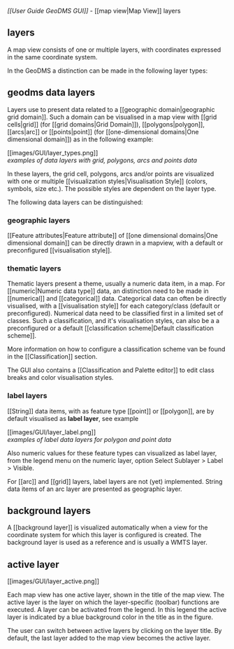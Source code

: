 _[[User Guide GeoDMS GUI]]_ - [[map view|Map View]] layers

## layers
A map view consists of one or multiple layers, with coordinates expressed in the same coordinate system.

In the GeoDMS a distinction can be made in the following layer types:

## geodms data layers

Layers use to present data related to a [[geographic domain|geographic grid domain]]. Such a domain can be visualised in a map view with [[grid cells|grid]] (for [[grid domains|Grid Domain]]), [[polygons|polygon]], [[arcs|arc]] or [[points|point]]  (for [[one-dimensional domains|One dimensional domain]]) as in the following example:

[[images/GUI/layer_types.png]]<br>
_examples of data layers with grid, polygons, arcs and points data_

In these layers, the grid cell, polygons, arcs and/or points are visualized with one or multiple [[visualization styles|Visualisation Style]] (colors, symbols, size etc.). The possible styles are dependent on the layer type.

The following data layers can be distinguished:

### geographic layers
[[Feature attributes|Feature attribute]] of [[one dimensional domains|One dimensional domain]] can be directly drawn in a mapview, with a default or preconfigured [[visualisation style]].  

### thematic layers 
Thematic layers present a theme, usually a numeric data item, in a map. For [[numeric|Numeric data type]] data, an distinction need to be made in [[numerical]] and [[categorical]] data. Categorical data can often be directly visualised, with a [[visualisation style]] for each category/class (default or preconfigured). Numerical data need to be classified first in a limited set of classes. Such a classification, and it's visualisation styles, can also be a a preconfigured or a default [[classification scheme|Default classification scheme]]. 

More information on how to configure a classification scheme van be found in the [[Classification]] section. 

The GUI also contains a [[Classification and Palette editor]] to edit class breaks and color visualisation styles.

### label layers
[[String]] data items, with as feature type [[point]] or [[polygon]], are by default visualised as **label layer**, see example 

[[images/GUI/layer_label.png]]<br>
_examples of label data layers for polygon and point data_

Also numeric values for these feature types can visualized as label layer, from the legend menu on the numeric layer, option Select Sublayer > Label > Visible. 

For [[arc]] and [[grid]] layers, label layers are not (yet) implemented. String data items of an arc layer are presented as geographic layer. 

## background layers

A [[background layer]] is visualized automatically when a view for the coordinate system for which this layer is configured is created. The background layer is used as a reference and is usually a WMTS layer. 

## active layer

[[images/GUI/layer_active.png]]<br>

Each map view has one active layer, shown in the title of the map view. The active layer is the layer on which the layer-specific (toolbar) functions are executed. A layer can be activated from the legend. In this legend the active layer is indicated by a blue background color in the title as in the figure.

The user can switch between active layers by clicking on the layer title. By default, the last layer added to the map view becomes the active layer.